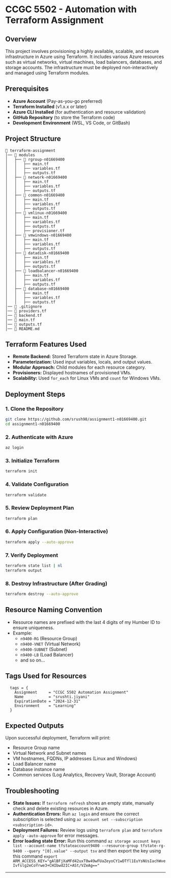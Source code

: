 # CCGC 5502 - Automation with Terraform Assignment

## **Overview**

This project involves provisioning a highly available, scalable, and secure infrastructure in Azure using Terraform. It includes various Azure resources such as virtual networks, virtual machines, load balancers, databases, and storage accounts. The infrastructure must be deployed non-interactively and managed using Terraform modules.

## **Prerequisites**

- **Azure Account** (Pay-as-you-go preferred)
- **Terraform Installed** (v1.x.x or later)
- **Azure CLI Installed** (for authentication and resource validation)
- **GitHub Repository** (to store the Terraform code)
- **Development Environment** (WSL, VS Code, or GitBash)

## **Project Structure**

```
📁 terraform-assignment
│── 📂 modules
│   ├── 📂 rgroup-n01669400
│   │   ├── main.tf
│   │   ├── variables.tf
│   │   ├── outputs.tf
│   ├── 📂 network-n01669400
│   │   ├── main.tf
│   │   ├── variables.tf
│   │   ├── outputs.tf
│   ├── 📂 common-n01669400
│   │   ├── main.tf
│   │   ├── variables.tf
│   │   ├── outputs.tf
│   ├── 📂 vmlinux-n01669400
│   │   ├── main.tf
│   │   ├── variables.tf
│   │   ├── outputs.tf
│   │   ├── provisioner.tf
│   ├── 📂 vmwindows-n01669400
│   │   ├── main.tf
│   │   ├── variables.tf
│   │   ├── outputs.tf
│   ├── 📂 datadisk-n01669400
│   │   ├── main.tf
│   │   ├── variables.tf
│   │   ├── outputs.tf
│   ├── 📂 loadbalancer-n01669400
│   │   ├── main.tf
│   │   ├── variables.tf
│   │   ├── outputs.tf
│   ├── 📂 database-n01669400
│   │   ├── main.tf
│   │   ├── variables.tf
│   │   ├── outputs.tf
│── 📄 .gitignore
│── 📄 providers.tf
│── 📄 backend.tf
│── 📄 main.tf
│── 📄 outputs.tf
│── 📄 README.md
```

## **Terraform Features Used**

- **Remote Backend:** Stored Terraform state in Azure Storage.
- **Parameterization:** Used input variables, locals, and output values.
- **Modular Approach:** Child modules for each resource category.
- **Provisioners:** Displayed hostnames of provisioned VMs.
- **Scalability:** Used `for_each` for Linux VMs and `count` for Windows VMs.

## **Deployment Steps**

### **1. Clone the Repository**

```bash
git clone https://github.com/srush98/assignment1-n01669400.git
cd assignment1-n01669400
```

### **2. Authenticate with Azure**

```bash
az login
```

### **3. Initialize Terraform**

```bash
terraform init
```

### **4. Validate Configuration**

```bash
terraform validate
```

### **5. Review Deployment Plan**

```bash
terraform plan
```

### **6. Apply Configuration (Non-Interactive)**

```bash
terraform apply --auto-approve
```

### **7. Verify Deployment**

```bash
terraform state list | nl
terraform output
```

### **8. Destroy Infrastructure (After Grading)**

```bash
terraform destroy --auto-approve
```

## **Resource Naming Convention**

- Resource names are prefixed with the last 4 digits of my Humber ID to ensure uniqueness.
- Example:
  - `n9400-RG` (Resource Group)
  - `n9400-VNET` (Virtual Network)
  - `n9400-SUBNET` (Subnet)
  - `n9400-LB` (Load Balancer)
  - and so on...

## **Tags Used for Resources**

```hcl
  tags = {
    Assignment     = "CCGC 5502 Automation Assignment"
    Name           = "srushti.jiyani"
    ExpirationDate = "2024-12-31"
    Environment    = "Learning"
  }
```

## **Expected Outputs**

Upon successful deployment, Terraform will print:

- Resource Group name
- Virtual Network and Subnet names
- VM hostnames, FQDNs, IP addresses (Linux and Windows)
- Load Balancer name
- Database instance name
- Common services (Log Analytics, Recovery Vault, Storage Account)

## **Troubleshooting**

- **State Issues:** If `terraform refresh` shows an empty state, manually check and delete existing resources in Azure.
- **Authentication Errors:** Run `az login` and ensure the correct subscription is selected using `az account set --subscription <subscription-id>`.
- **Deployment Failures:** Review logs using `terraform plan` and `terraform apply -auto-approve` for error messages.
- **Error loading state Error:** Run this command `az storage account keys list --account-name tfstateaccount9400 --resource-group tfstate-rg-9400 --query "[0].value" --output tsv` and then export the key using this command `export ARM_ACCESS_KEY="gAlBFjXaMFd42uxT0w49wFUaZeyoCY1wDTfl1EuYsNUsIachWveIvfslg2eCoYrwe3+CHIbwd2IC+ASt/VZeAg=="`

---
